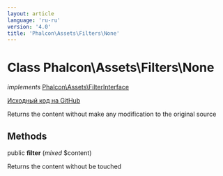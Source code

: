 ```yaml
---
layout: article
language: 'ru-ru'
version: '4.0'
title: 'Phalcon\Assets\Filters\None'
---
```


# Class **Phalcon\Assets\Filters\None**

*implements* [Phalcon\Assets\FilterInterface](/4.0/en/api/Phalcon_Assets_FilterInterface)

<a href="https://github.com/phalcon/cphalcon/tree/v4.0.0/phalcon/assets/filters/none.zep" class="btn btn-default btn-sm">Исходный код на GitHub</a>

Returns the content without make any modification to the original source

## Methods

public **filter** (*mixed* $content)

Returns the content without be touched